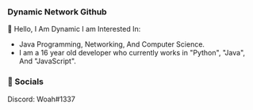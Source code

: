 ### Dynamic Network Github

👋 Hello, I Am Dynamic I am Interested In:
- Java Programming, Networking, And Computer Science.
- I am a 16 year old developer who currently works in "Python", "Java", And "JavaScript".

### 💬 Socials
Discord: Woah#1337

<!---
DynamicNetwork/DynamicNetwork is a ✨ special ✨ repository because its `README.md` (this file) appears on your GitHub profile.
You can click the Preview link to take a look at your changes.
--->
